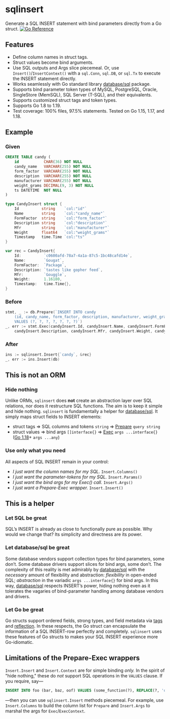 # sqlinsert
Generate a SQL INSERT statement with bind parameters directly from a Go struct.
[![Go Reference](https://pkg.go.dev/badge/github.com/zachvictor/sqlinsert.svg)](https://pkg.go.dev/github.com/zachvictor/sqlinsert)

## Features
* Define column names in struct tags.
* Struct values become bind arguments.
* Use SQL outputs and Args slice piecemeal. Or, use `Insert()`/`InsertContext()` with a `sql.Conn`, `sql.DB`, or
`sql.Tx` to execute the INSERT statement directly.
* Works seamlessly with Go standard library [database/sql](https://pkg.go.dev/database/sql) package. 
* Supports bind parameter token types of MySQL, PostgreSQL, Oracle, SingleStore (MemSQL), SQL Server (T-SQL), and their 
equivalents.
* Supports customized struct tags and token types.
* Supports Go 1.8 to 1.19.
* Test coverage: 100% files, 97.5% statements. Tested on Go 1.15, 1.17, and 1.18.

## Example
### Given
```sql
CREATE TABLE candy (
    id           CHAR(36) NOT NULL
    candy_name   VARCHAR(255) NOT NULL
    form_factor  VARCHAR(255) NOT NULL
    description  VARCHAR(255) NOT NULL
    manufacturer VARCHAR(255) NOT NULL
    weight_grams DECIMAL(9, 3) NOT NULL
    ts DATETIME  NOT NULL
)
```

```go
type CandyInsert struct {
    Id          string    `col:"id"`
    Name        string    `col:"candy_name"`
    FormFactor  string    `col:"form_factor"`
    Description string    `col:"description"`
    Mfr         string    `col:"manufacturer"`
    Weight      float64   `col:"weight_grams"`
    Timestamp   time.Time `col:"ts"`
}

var rec = CandyInsert{
    Id:          `c0600afd-78a7-4a1a-87c5-1bc48cafd14e`,
    Name:        `Gougat`,
    FormFactor:  `Package`,
    Description: `tastes like gopher feed`,
    Mfr:         `Gouggle`,
    Weight:      1.16180,
    Timestamp:   time.Time{},
}
```

### Before
```go
stmt, _ := db.Prepare(`INSERT INTO candy
    (id, candy_name, form_factor, description, manufacturer, weight_grams, ts)
    VALUES (?, ?, ?, ?, ?, ?, ?)`)
_, err := stmt.Exec(candyInsert.Id, candyInsert.Name, candyInsert.FormFactor,
	candyInsert.Description, candyInsert.Mfr, candyInsert.Weight, candyInsert.Timestamp)
```

### After
```go
ins := sqlinsert.Insert{`candy`, &rec}
_, err := ins.Insert(db)
```

## This is not an ORM

### Hide nothing
Unlike ORMs, `sqlinsert` does **not** create an abstraction layer over SQL relations, nor does it restructure SQL
functions.
The aim is to keep it simple and hide nothing.
`sqlinsert` is fundamentally a helper for [database/sql](https://pkg.go.dev/database/sql).
It simply maps struct fields to INSERT elements:
* struct tags
=> SQL columns and tokens `string`
=> [Prepare](https://pkg.go.dev/database/sql@go1.17#DB.Prepare) `query string`
* struct values
=> bind args `[]interface{}`
=> [Exec](https://pkg.go.dev/database/sql@go1.17#Stmt.Exec) `args ...interface{}`
([Go 1.18](https://pkg.go.dev/database/sql@go1.18#DB.ExecContext)+ `args ...any`)

### Use only what you need
All aspects of SQL INSERT remain in your control:
* *I just want the column names for my SQL.* `Insert.Columns()`
* *I just want the parameter-tokens for my SQL.* `Insert.Params()`
* *I just want the bind args for my Exec() call.* `Insert.Args()`
* *I just want a Prepare-Exec wrapper.* `Insert.Insert()`

## This is a helper

### Let SQL be great
SQL’s INSERT is already as close to functionally pure as possible. Why would we change that? Its simplicity and
directness are its power.

### Let database/sql be great
Some database vendors support collection types for bind parameters, some don’t.
Some database drivers support slices for bind args, some don’t.
The complexity of this reality is met admirably by [database/sql](https://pkg.go.dev/database/sql)
with the _necessary_ amount of flexibility and abstraction:
*flexibility* in open-ended SQL;
*abstraction* in the variadic `args ...interface{}` for bind args.
In this way, [database/sql](https://pkg.go.dev/database/sql) respects INSERT’s power,
hiding nothing even as it tolerates the vagaries of bind-parameter handling among database vendors and drivers.

### Let Go be great
Go structs support ordered fields, strong types, and field metadata via [tags](https://go.dev/ref/spec#Tag) and
[reflection](https://pkg.go.dev/reflect#StructTag).
In these respects, the Go struct can encapsulate the information of a SQL INSERT-row perfectly and completely.
`sqlinsert` uses these features of Go structs to makes your SQL INSERT experience more Go-idiomatic.

## Limitations of the Prepare-Exec wrappers
`Insert.Insert` and `Insert.Context` are for simple binding *only.*
In the spirit of "hide nothing," these do *not* support SQL operations in the `VALUES` clause.
If you require, say—
```sql
INSERT INTO foo (bar, baz, oof) VALUES (some_function(?), REPLACE(?, 'oink', 'moo'), ? + ?);
```
—then you can use `sqlinsert.Insert` methods piecemeal.
For example, use `Insert.Columns` to build the column list for `Prepare`
and `Insert.Args` to marshal the args for `Exec`/`ExecContext`.
